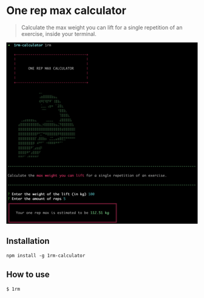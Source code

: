 # One rep max calculator
> Calculate the max weight you can lift for a single repetition of an exercise, inside your terminal.

![Preview](https://raw.githubusercontent.com/nathaliem/1rm-calculator-cli/main/.github/images/preview.png)

## Installation
````
npm install -g 1rm-calculator
````

## How to use
````
$ 1rm
````
